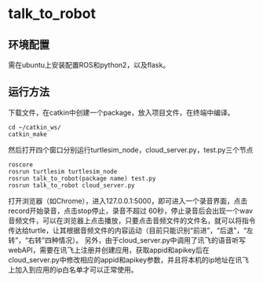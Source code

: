 # talk_to_robot

## 环境配置
需在ubuntu上安装配置ROS和python2，以及flask。

## 运行方法
下载文件，在catkin中创建一个package，放入项目文件，在终端中编译。
```
cd ~/catkin_ws/ 
catkin_make
```
然后打开四个窗口分别运行turtlesim_node，cloud_server.py，test.py三个节点
```
roscore 
rosrun turtlesim turtlesim_node
rosrun talk_to_robot(package name) test.py
rosrun talk_to_robot cloud_server.py
```
打开浏览器（如Chrome），进入127.0.0.1:5000，即可进入一个录音界面，点击record开始录音，点击stop停止，录音不超过 60秒，停止录音后会出现一个wav音频文件，可以在浏览器上点击播放，只要点击音频文件的文件名，就可以将指令传达给turtle，让其根据音频文件的内容运动（目前只能识别“前进”，“后退”，“左转”，“右转”四种情况）。
另外，由于cloud_server.py中调用了讯飞的语音听写webAPI，需要在讯飞上注册并创建应用，获取appid和apikey后在cloud_server.py中修改相应的appid和apikey参数，并且将本机的ip地址在讯飞上加入到应用的ip白名单才可以正常使用。
